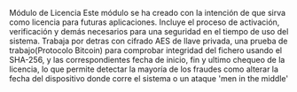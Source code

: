 Módulo de Licencia
Este módulo se ha creado con la intención de que sirva como licencia para futuras aplicaciones.
Incluye el proceso de activación, verificación y demás necesarios para una seguridad en el tiempo de uso del sistema.
Trabaja por detras con cifrado AES de llave privada, una prueba de trabajo(Protocolo Bitcoin) para comprobar integridad del fichero
usando el SHA-256, y las correspondientes fecha de inicio, fin y ultimo chequeo de la licencia, lo que permite detectar la mayoría de los
fraudes como alterar la fecha del dispositivo donde corre el sistema o un ataque 'men in the middle'